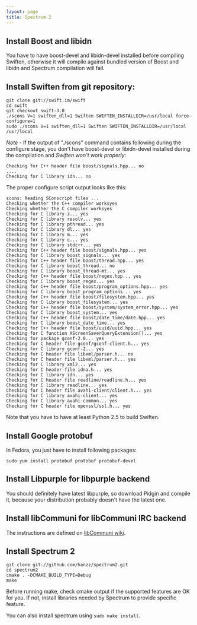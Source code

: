 ```yaml
---
layout: page
title: Spectrum 2
---
```


## Install Boost and libidn

You have to have boost-devel and libidn-devel installed before compiling Swiften, otherwise it will compile against bundled version of Boost and libidn and Spectrum compilation will fail.

## Install Swiften from git repository:

	git clone git://swift.im/swift
	cd swift
	git checkout swift-3.0
	./scons V=1 swiften_dll=1 Swiften SWIFTEN_INSTALLDIR=/usr/local force-configure=1
	sudo ./scons V=1 swiften_dll=1 Swiften SWIFTEN_INSTALLDIR=/usr/local /usr/local

*Note* - If the output of "./scons" command contains following during the configure stage, you don't have boost-devel or libidn-devel installed during the compilation and *Swiften won't work properly*:

	Checking for C++ header file boost/signals.hpp... no
	....
	Checking for C library idn... no


The proper configure script output looks like this:

	scons: Reading SConscript files ...
	Checking whether the C++ compiler worksyes
	Checking whether the C compiler worksyes
	Checking for C library z... yes
	Checking for C library resolv... yes
	Checking for C library pthread... yes
	Checking for C library dl... yes
	Checking for C library m... yes
	Checking for C library c... yes
	Checking for C library stdc++... yes
	Checking for C++ header file boost/signals.hpp... yes
	Checking for C library boost_signals... yes
	Checking for C++ header file boost/thread.hpp... yes
	Checking for C library boost_thread... no
	Checking for C library boost_thread-mt... yes
	Checking for C++ header file boost/regex.hpp... yes
	Checking for C library boost_regex... yes
	Checking for C++ header file boost/program_options.hpp... yes
	Checking for C library boost_program_options... yes
	Checking for C++ header file boost/filesystem.hpp... yes
	Checking for C library boost_filesystem... yes
	Checking for C++ header file boost/system/system_error.hpp... yes
	Checking for C library boost_system... yes
	Checking for C++ header file boost/date_time/date.hpp... yes
	Checking for C library boost_date_time... yes
	Checking for C++ header file boost/uuid/uuid.hpp... yes
	Checking for C function XScreenSaverQueryExtension()... yes
	Checking for package gconf-2.0... yes
	Checking for C header file gconf/gconf-client.h... yes
	Checking for C library gconf-2... yes
	Checking for C header file libxml/parser.h... no
	Checking for C header file libxml/parser.h... yes
	Checking for C library xml2... yes
	Checking for C header file idna.h... yes
	Checking for C library idn... yes
	Checking for C header file readline/readline.h... yes
	Checking for C library readline... yes
	Checking for C header file avahi-client/client.h... yes
	Checking for C library avahi-client... yes
	Checking for C library avahi-common... yes
	Checking for C header file openssl/ssl.h... yes

Note that you have to have at least Python 2.5 to build Swiften.

## Install Google protobuf

In Fedora, you just have to install following packages:

	sudo yum install protobuf protobuf protobuf-devel

## Install Libpurple for libpurple backend

You should definitely have latest libpurple, so download Pidgin and compile it, because your distribution probably doesn't have the latest one.

## Install libCommuni for libCommuni IRC backend

The instructions are defined on [libCommuni wiki](https://github.com/communi/communi/wiki).

## Install Spectrum 2

	git clone git://github.com/hanzz/spectrum2.git
	cd spectrum2
	cmake . -DCMAKE_BUILD_TYPE=Debug
	make

Before running make, check cmake output if the supported features are OK for you. If not, install libraries needed by Spectrum to provide specific feature.

You can also install spectrum using `sudo make install`.
